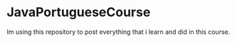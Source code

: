 # JavaPortugueseCourse
Im using this repository to post everything that i learn and did in this course.

